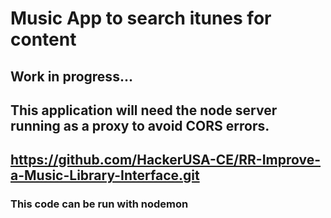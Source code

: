 # Music App to search itunes for content
## Work in progress...
## This application will need the node server running as a proxy to avoid CORS errors.
## https://github.com/HackerUSA-CE/RR-Improve-a-Music-Library-Interface.git

### This code can be run with nodemon
